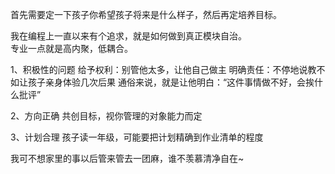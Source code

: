 首先需要定一下孩子你希望孩子将来是什么样子，然后再定培养目标。

我在编程上一直以来有个追求，就是如何做到真正模块自治。  
专业一点就是高内聚，低耦合。  



1、积极性的问题
给予权利：别管他太多，让他自己做主
明确责任：不停地说教不如让孩子亲身体验几次后果
通俗来说，就是让他明白：“这件事情做不好，会挨什么批评”

2、方向正确
共创目标，视你管理的对象能力而定

3、计划合理
孩子读一年级，可能要把计划精确到作业清单的程度

我可不想家里的事以后管来管去一团麻，谁不羡慕清净自在~